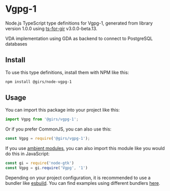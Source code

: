 
# Vgpg-1

Node.js TypeScript type definitions for Vgpg-1, generated from library version 1.0.0 using [ts-for-gir](https://github.com/gjsify/ts-for-gjs) v3.0.0-beta.13.

VDA implementation using GDA as backend to connect to PostgreSQL databases

## Install

To use this type definitions, install them with NPM like this:
```bash
npm install @girs/node-vgpg-1
```

## Usage

You can import this package into your project like this:
```ts
import Vgpg from '@girs/vgpg-1';
```

Or if you prefer CommonJS, you can also use this:
```ts
const Vgpg = require('@girs/vgpg-1');
```

If you use [ambient modules](https://github.com/gjsify/ts-for-gir/tree/main/packages/cli#ambient-modules), you can also import this module like you would do this in JavaScript:

```ts
const gi = require('node-gtk')
const Vgpg = gi.require('Vgpg', '1')
```

Depending on your project configuration, it is recommended to use a bundler like [esbuild](https://esbuild.github.io/). You can find examples using different bundlers [here](https://github.com/gjsify/ts-for-gir/tree/main/examples).